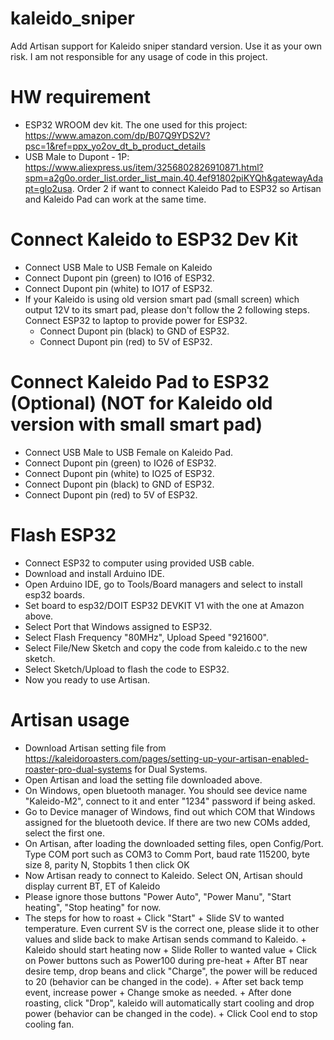 # kaleido_sniper
Add Artisan support for Kaleido sniper standard version. Use it as your own risk. I am not responsible for any usage of code in this project.

# HW requirement
- ESP32 WROOM dev kit. The one used for this project: https://www.amazon.com/dp/B07Q9YDS2V?psc=1&ref=ppx_yo2ov_dt_b_product_details
- USB Male to Dupont - 1P: https://www.aliexpress.us/item/3256802826910871.html?spm=a2g0o.order_list.order_list_main.40.4ef91802piKYQh&gatewayAdapt=glo2usa. Order 2 if want to connect Kaleido Pad to ESP32 so Artisan and Kaleido Pad can work at the same time.

# Connect Kaleido to ESP32 Dev Kit
- Connect USB Male to USB Female on Kaleido
- Connect Dupont pin (green) to IO16 of ESP32.
- Connect Dupont pin (white) to IO17 of ESP32.
- If your Kaleido is using old version smart pad (small screen) which output 12V to its smart pad, please don't follow the 2 following steps. Connect ESP32 to laptop to provide power for ESP32.
  + Connect Dupont pin (black) to GND of ESP32.
  + Connect Dupont pin (red) to 5V of ESP32.

# Connect Kaleido Pad to ESP32 (Optional) (NOT for Kaleido old version with small smart pad)
- Connect USB Male to USB Female on Kaleido Pad.
- Connect Dupont pin (green) to IO26 of ESP32.
- Connect Dupont pin (white) to IO25 of ESP32.
- Connect Dupont pin (black) to GND of ESP32.
- Connect Dupont pin (red) to 5V of ESP32.

# Flash ESP32
- Connect ESP32 to computer using provided USB cable.
- Download and install Arduino IDE.
- Open Arduino IDE, go to Tools/Board managers and select to install esp32 boards.
- Set board to esp32/DOIT ESP32 DEVKIT V1 with the one at Amazon above.
- Select Port that Windows assigned to ESP32.
- Select Flash Frequency "80MHz", Upload Speed "921600".
- Select File/New Sketch and copy the code from kaleido.c to the new sketch.
- Select Sketch/Upload to flash the code to ESP32.
- Now you ready to use Artisan.

# Artisan usage
- Download Artisan setting file from https://kaleidoroasters.com/pages/setting-up-your-artisan-enabled-roaster-pro-dual-systems for Dual Systems.
- Open Artisan and load the setting file downloaded above.
- On Windows, open bluetooth manager. You should see device name "Kaleido-M2", connect to it and enter "1234" password if being asked.
- Go to Device manager of Windows, find out which COM that Windows assigned for the bluetooth device. If there are two new COMs added, select the first one.
- On Artisan, after loading the downloaded setting files, open Config/Port. Type COM port such as COM3 to Comm Port, baud rate 115200, byte size 8, parity N, Stopbits 1 then click OK
- Now Artisan ready to connect to Kaleido. Select ON, Artisan should display current BT, ET of Kaleido
- Please ignore those buttons "Power Auto", "Power Manu", "Start heating", "Stop heating" for now.
- The steps for how to roast
        + Click "Start"
        + Slide SV to wanted temperature. Even current SV is the correct one, please slide it to other values and slide back to make Artisan sends
        command to Kaleido.
        + Kaleido should start heating now
        + Slide Roller to wanted value
        + Click on Power buttons such as Power100 during pre-heat
        + After BT near desire temp, drop beans and click "Charge", the power will be reduced to 20 (behavior can be changed in the code).
        + After set back temp event, increase power
        + Change smoke as needed.
        + After done roasting, click "Drop", kaleido will automatically start cooling and drop power (behavior can be changed in the code).
        + Click Cool end to stop cooling fan.
